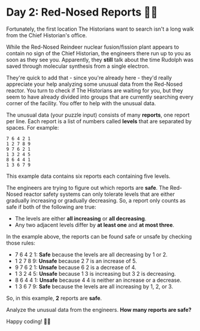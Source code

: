 # Day 2: Red-Nosed Reports 🎄🦀

Fortunately, the first location The Historians want to search isn't a long walk from the Chief Historian's office.

While the Red-Nosed Reindeer nuclear fusion/fission plant appears to contain no sign of the Chief Historian, the engineers 
there run up to you as soon as they see you. Apparently, they **still** talk about the time Rudolph was saved through 
molecular synthesis from a single electron.

They're quick to add that - since you're already here - they'd really appreciate your help analyzing some unusual data 
from the Red-Nosed reactor. You turn to check if The Historians are waiting for you, but they seem to have already 
divided into groups that are currently searching every corner of the facility. You offer to help with the unusual data.

The unusual data (your puzzle input) consists of many **reports**, one report per line. Each report is a list of numbers 
called **levels** that are separated by spaces. For example:

```
7 6 4 2 1
1 2 7 8 9
9 7 6 2 1
1 3 2 4 5
8 6 4 4 1
1 3 6 7 9
```

This example data contains six reports each containing five levels.

The engineers are trying to figure out which reports are **safe**. The Red-Nosed reactor safety systems can only tolerate 
levels that are either gradually increasing or gradually decreasing. So, a report only counts as safe if both of the 
following are true:

- The levels are either **all increasing** or **all decreasing**. 
- Any two adjacent levels differ by **at least one** and **at most three**.

In the example above, the reports can be found safe or unsafe by checking those rules:

- 7 6 4 2 1: **Safe** because the levels are all decreasing by 1 or 2. 
- 1 2 7 8 9: **Unsafe** because 2 7 is an increase of 5. 
- 9 7 6 2 1: **Unsafe** because 6 2 is a decrease of 4. 
- 1 3 2 4 5: **Unsafe** because 1 3 is increasing but 3 2 is decreasing. 
- 8 6 4 4 1: **Unsafe** because 4 4 is neither an increase or a decrease. 
- 1 3 6 7 9: **Safe** because the levels are all increasing by 1, 2, or 3.

So, in this example, **2** reports are **safe**.

Analyze the unusual data from the engineers. **How many reports are safe?**

Happy coding! 🎄🦀
